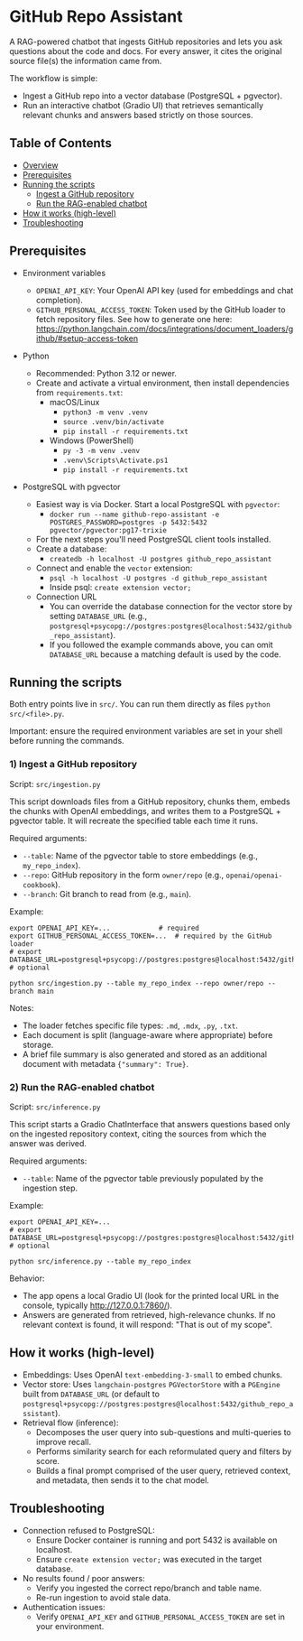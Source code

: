 # GitHub Repo Assistant

A RAG-powered chatbot that ingests GitHub repositories and lets you ask questions about the code and docs. For every
answer, it cites the original source file(s) the information came from.

The workflow is simple:

- Ingest a GitHub repo into a vector database (PostgreSQL + pgvector).
- Run an interactive chatbot (Gradio UI) that retrieves semantically relevant chunks and answers based strictly on those
  sources.

## Table of Contents
- [Overview](#github-repo-assistant)
- [Prerequisites](#prerequisites)
- [Running the scripts](#running-the-scripts)
  - [Ingest a GitHub repository](#1-ingest-a-github-repository)
  - [Run the RAG-enabled chatbot](#2-run-the-rag-enabled-chatbot)
- [How it works (high-level)](#how-it-works-high-level)
- [Troubleshooting](#troubleshooting)

## Prerequisites

- Environment variables
    - `OPENAI_API_KEY`: Your OpenAI API key (used for embeddings and chat completion).
    - `GITHUB_PERSONAL_ACCESS_TOKEN`: Token used by the GitHub loader to fetch repository files. See how to generate one
      here: https://python.langchain.com/docs/integrations/document_loaders/github/#setup-access-token

- Python
    - Recommended: Python 3.12 or newer.
    - Create and activate a virtual environment, then install dependencies from `requirements.txt`:
        - macOS/Linux
            - `python3 -m venv .venv`
            - `source .venv/bin/activate`
            - `pip install -r requirements.txt`
        - Windows (PowerShell)
            - `py -3 -m venv .venv`
            - `.venv\Scripts\Activate.ps1`
            - `pip install -r requirements.txt`

- PostgreSQL with pgvector
    - Easiest way is via Docker. Start a local PostgreSQL with `pgvector`:
        - `docker run --name github-repo-assistant -e POSTGRES_PASSWORD=postgres -p 5432:5432 pgvector/pgvector:pg17-trixie`
    - For the next steps you'll need PostgreSQL client tools installed.
    - Create a database:
        - `createdb -h localhost -U postgres github_repo_assistant`
    - Connect and enable the `vector` extension:
        - `psql -h localhost -U postgres -d github_repo_assistant`
        - Inside psql: `create extension vector;`
    - Connection URL
        - You can override the database connection for the vector store by setting `DATABASE_URL` (e.g.,
          `postgresql+psycopg://postgres:postgres@localhost:5432/github_repo_assistant`).
        - If you followed the example commands above, you can omit `DATABASE_URL` because a matching default is used by
          the code.

## Running the scripts

Both entry points live in `src/`. You can run them directly as files `python src/<file>.py`.

Important: ensure the required environment variables are set in your shell before running the commands.

### 1) Ingest a GitHub repository

Script: `src/ingestion.py`

This script downloads files from a GitHub repository, chunks them, embeds the chunks with OpenAI embeddings, and writes
them to a PostgreSQL + pgvector table. It will recreate the specified table each time it runs.

Required arguments:

- `--table`: Name of the pgvector table to store embeddings (e.g., `my_repo_index`).
- `--repo`: GitHub repository in the form `owner/repo` (e.g., `openai/openai-cookbook`).
- `--branch`: Git branch to read from (e.g., `main`).

Example:

```
export OPENAI_API_KEY=...            # required
export GITHUB_PERSONAL_ACCESS_TOKEN=...  # required by the GitHub loader
# export DATABASE_URL=postgresql+psycopg://postgres:postgres@localhost:5432/github_repo_assistant  # optional

python src/ingestion.py --table my_repo_index --repo owner/repo --branch main
```

Notes:

- The loader fetches specific file types: `.md`, `.mdx`, `.py`, `.txt`.
- Each document is split (language-aware where appropriate) before storage.
- A brief file summary is also generated and stored as an additional document with metadata `{"summary": True}`.

### 2) Run the RAG-enabled chatbot

Script: `src/inference.py`

This script starts a Gradio ChatInterface that answers questions based only on the ingested repository context, citing
the sources from which the answer was derived.

Required arguments:

- `--table`: Name of the pgvector table previously populated by the ingestion step.

Example:

```
export OPENAI_API_KEY=...
# export DATABASE_URL=postgresql+psycopg://postgres:postgres@localhost:5432/github_repo_assistant  # optional

python src/inference.py --table my_repo_index
```

Behavior:

- The app opens a local Gradio UI (look for the printed local URL in the console, typically http://127.0.0.1:7860/).
- Answers are generated from retrieved, high-relevance chunks. If no relevant context is found, it will respond: "That
  is out of my scope".

## How it works (high-level)

- Embeddings: Uses OpenAI `text-embedding-3-small` to embed chunks.
- Vector store: Uses `langchain-postgres` `PGVectorStore` with a `PGEngine` built from `DATABASE_URL` (or default to
  `postgresql+psycopg://postgres:postgres@localhost:5432/github_repo_assistant`).
- Retrieval flow (inference):
    - Decomposes the user query into sub-questions and multi-queries to improve recall.
    - Performs similarity search for each reformulated query and filters by score.
    - Builds a final prompt comprised of the user query, retrieved context, and metadata, then sends it to the chat
      model.

## Troubleshooting

- Connection refused to PostgreSQL:
    - Ensure Docker container is running and port 5432 is available on localhost.
    - Ensure `create extension vector;` was executed in the target database.
- No results found / poor answers:
    - Verify you ingested the correct repo/branch and table name.
    - Re-run ingestion to avoid stale data.
- Authentication issues:
    - Verify `OPENAI_API_KEY` and `GITHUB_PERSONAL_ACCESS_TOKEN` are set in your environment.
